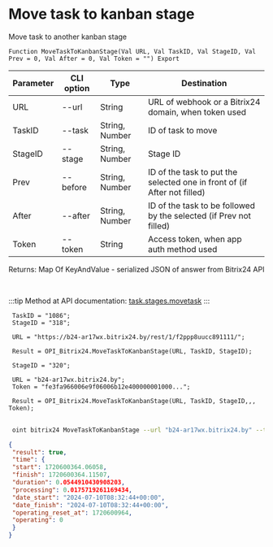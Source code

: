﻿---
sidebar_position: 5
---

# Move task to kanban stage
 Move task to another kanban stage



`Function MoveTaskToKanbanStage(Val URL, Val TaskID, Val StageID, Val Prev = 0, Val After = 0, Val Token = "") Export`

 | Parameter | CLI option | Type | Destination |
 |-|-|-|-|
 | URL | --url | String | URL of webhook or a Bitrix24 domain, when token used |
 | TaskID | --task | String, Number | ID of task to move |
 | StageID | --stage | String, Number | Stage ID |
 | Prev | --before | String, Number | ID of the task to put the selected one in front of (if After not filled) |
 | After | --after | String, Number | ID of the task to be followed by the selected (if Prev not filled) |
 | Token | --token | String | Access token, when app auth method used |

 
 Returns: Map Of KeyAndValue - serialized JSON of answer from Bitrix24 API

<br/>

:::tip
Method at API documentation: [task.stages.movetask](https://dev.1c-bitrix.ru/rest_help/tasks/task/kanban/task_stages_movetask.php)
:::
<br/>


```bsl title="Code example"
 TaskID = "1086";
 StageID = "318";
 
 URL = "https://b24-ar17wx.bitrix24.by/rest/1/f2ppp8uucc891111/";
 
 Result = OPI_Bitrix24.MoveTaskToKanbanStage(URL, TaskID, StageID);
 
 StageID = "320";
 
 URL = "b24-ar17wx.bitrix24.by";
 Token = "fe3fa966006e9f06006b12e400000001000...";
 
 Result = OPI_Bitrix24.MoveTaskToKanbanStage(URL, TaskID, StageID,,, Token);
```
	


```sh title="CLI command example"
 
 oint bitrix24 MoveTaskToKanbanStage --url "b24-ar17wx.bitrix24.by" --task "528" --stage "128" --before %before% --after %after% --token "56898d66006e9f06006b12e400000001000..."

```

```json title="Result"
{
 "result": true,
 "time": {
 "start": 1720600364.06058,
 "finish": 1720600364.11507,
 "duration": 0.0544910430908203,
 "processing": 0.0175719261169434,
 "date_start": "2024-07-10T08:32:44+00:00",
 "date_finish": "2024-07-10T08:32:44+00:00",
 "operating_reset_at": 1720600964,
 "operating": 0
 }
}
```
